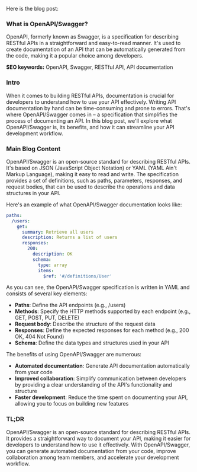 Here is the blog post:

### What is OpenAPI/Swagger?

OpenAPI, formerly known as Swagger, is a specification for describing RESTful APIs in a straightforward and easy-to-read manner. It's used to create documentation of an API that can be automatically generated from the code, making it a popular choice among developers.

**SEO keywords:** OpenAPI, Swagger, RESTful API, API documentation

### Intro

When it comes to building RESTful APIs, documentation is crucial for developers to understand how to use your API effectively. Writing API documentation by hand can be time-consuming and prone to errors. That's where OpenAPI/Swagger comes in – a specification that simplifies the process of documenting an API. In this blog post, we'll explore what OpenAPI/Swagger is, its benefits, and how it can streamline your API development workflow.

### Main Blog Content

OpenAPI/Swagger is an open-source standard for describing RESTful APIs. It's based on JSON (JavaScript Object Notation) or YAML (YAML Ain't Markup Language), making it easy to read and write. The specification provides a set of definitions, such as paths, parameters, responses, and request bodies, that can be used to describe the operations and data structures in your API.

Here's an example of what OpenAPI/Swagger documentation looks like:
```yaml
paths:
  /users:
    get:
      summary: Retrieve all users
      description: Returns a list of users
      responses:
        200:
          description: OK
          schema:
            type: array
            items:
              $ref: '#/definitions/User'
```
As you can see, the OpenAPI/Swagger specification is written in YAML and consists of several key elements:

* **Paths**: Define the API endpoints (e.g., /users)
* **Methods**: Specify the HTTP methods supported by each endpoint (e.g., GET, POST, PUT, DELETE)
* **Request body**: Describe the structure of the request data
* **Responses**: Define the expected responses for each method (e.g., 200 OK, 404 Not Found)
* **Schema**: Define the data types and structures used in your API

The benefits of using OpenAPI/Swagger are numerous:

* **Automated documentation**: Generate API documentation automatically from your code
* **Improved collaboration**: Simplify communication between developers by providing a clear understanding of the API's functionality and structure
* **Faster development**: Reduce the time spent on documenting your API, allowing you to focus on building new features

### TL;DR

OpenAPI/Swagger is an open-source standard for describing RESTful APIs. It provides a straightforward way to document your API, making it easier for developers to understand how to use it effectively. With OpenAPI/Swagger, you can generate automated documentation from your code, improve collaboration among team members, and accelerate your development workflow.